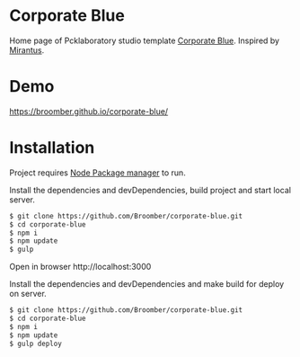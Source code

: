 # Corporate Blue
Home page of Pcklaboratory studio template [Corporate Blue](http://www.pcklab.com/templates/corporate-blue).
Inspired by [Mirantus](//habr.com/post/211032/).

# Demo
https://broomber.github.io/corporate-blue/

# Installation

Project requires [Node Package manager](//www.npmjs.com) to run.

Install the dependencies and devDependencies, build project and start local server.

```sh
$ git clone https://github.com/Broomber/corporate-blue.git
$ cd corporate-blue
$ npm i
$ npm update
$ gulp
```
Open in browser http://localhost:3000

Install the dependencies and devDependencies and make build for deploy on server.

```sh
$ git clone https://github.com/Broomber/corporate-blue.git
$ cd corporate-blue
$ npm i
$ npm update
$ gulp deploy
```